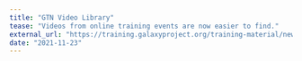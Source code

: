 ```yaml
---
title: "GTN Video Library"
tease: "Videos from online training events are now easier to find."
external_url: "https://training.galaxyproject.org/training-material/news/2021/11/23/video-library.html"
date: "2021-11-23"
---
```

